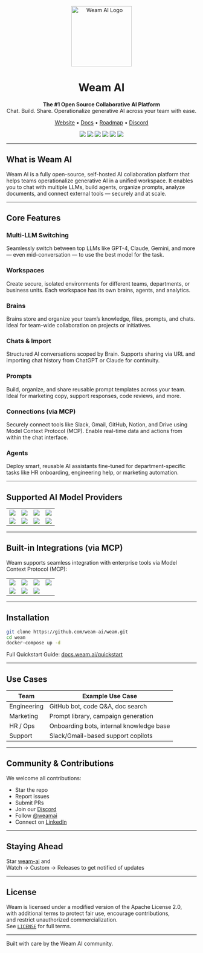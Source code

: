 <p align="center">
  <img src="https://weam.ai/app/uploads/2024/08/logo.png" alt="Weam AI Logo" width="160"/>
</p>

<h1 align="center">Weam AI</h1>

<p align="center">
  <strong>The #1 Open Source Collaborative AI Platform</strong><br/>
  Chat. Build. Share. Operationalize generative AI across your team with ease.
</p>

<p align="center">
  <a href="https://weam.ai">Website</a> •
  <a href="https://docs.weam.ai">Docs</a> •
  <a href="https://github.com/weam-ai/roadmap">Roadmap</a> •
  <a href="https://discord.gg/X5U8R45b">Discord</a>
</p>

<p align="center">
  <a href="https://github.com/weam-ai/weam/stargazers"><img src="https://img.shields.io/github/stars/weam-ai/weam?style=flat-square&color=yellow" /></a>
  <a href="https://github.com/weam-ai/weam/forks"><img src="https://img.shields.io/github/forks/weam-ai/weam?style=flat-square&color=blue" /></a>
  <a href="https://github.com/weam-ai/weam/issues"><img src="https://img.shields.io/github/issues/weam-ai/weam?style=flat-square" /></a>
  <a href="https://hub.docker.com/r/weamai/weam"><img src="https://img.shields.io/docker/pulls/weamai/weam?style=flat-square&color=informational" /></a>
  <a href="https://github.com/weam-ai/weam"><img src="https://img.shields.io/github/commit-activity/m/weam-ai/weam?style=flat-square&color=green" /></a>
  <a href="https://github.com/weam-ai/weam"><img src="https://img.shields.io/github/license/weam-ai/weam?style=flat-square&color=lightgrey" /></a>
</p>

---

## What is Weam AI

Weam AI is a fully open-source, self-hosted AI collaboration platform that helps teams operationalize generative AI in a unified workspace. It enables you to chat with multiple LLMs, build agents, organize prompts, analyze documents, and connect external tools — securely and at scale.

---

## Core Features

### Multi‑LLM Switching  
Seamlessly switch between top LLMs like GPT-4, Claude, Gemini, and more — even mid-conversation — to use the best model for the task.

### Workspaces  
Create secure, isolated environments for different teams, departments, or business units. Each workspace has its own brains, agents, and analytics.

### Brains  
Brains store and organize your team’s knowledge, files, prompts, and chats. Ideal for team-wide collaboration on projects or initiatives.

### Chats & Import  
Structured AI conversations scoped by Brain. Supports sharing via URL and importing chat history from ChatGPT or Claude for continuity.

### Prompts  
Build, organize, and share reusable prompt templates across your team. Ideal for marketing copy, support responses, code reviews, and more.

### Connections (via MCP)  
Securely connect tools like Slack, Gmail, GitHub, Notion, and Drive using Model Context Protocol (MCP). Enable real-time data and actions from within the chat interface.

### Agents  
Deploy smart, reusable AI assistants fine-tuned for department-specific tasks like HR onboarding, engineering help, or marketing automation.

---

## Supported AI Model Providers

<table>
  <tr>
    <td><img src="https://img.shields.io/badge/OpenAI-GPT-blue?logo=openai&logoColor=white" /></td>
    <td><img src="https://img.shields.io/badge/Claude-Anthropic-8B5CF6?logo=anthropic" /></td>
    <td><img src="https://img.shields.io/badge/Gemini-Google-34A853?logo=google" /></td>
    <td><img src="https://img.shields.io/badge/LLaMA-Meta-black?logo=meta" /></td>
  </tr>
  <tr>
    <td><img src="https://img.shields.io/badge/HuggingFace-AI-yellow" /></td>
    <td><img src="https://img.shields.io/badge/Qwen-Alibaba-FF6A00?logo=alibaba" /></td>
    <td><img src="https://img.shields.io/badge/Grok-xAI-000000" /></td>
    <td><img src="https://img.shields.io/badge/OpenRouter-LLMs-4B8BBE" /></td>
  </tr>
</table>

---

## Built-in Integrations (via MCP)

Weam supports seamless integration with enterprise tools via Model Context Protocol (MCP):

<table>
  <tr>
    <td><img src="https://img.shields.io/badge/Slack-Chat-4A154B?logo=slack" /></td>
    <td><img src="https://img.shields.io/badge/Gmail-Email-D14836?logo=gmail" /></td>
    <td><img src="https://img.shields.io/badge/Google%20Calendar-Events-4285F4?logo=google-calendar" /></td>
    <td><img src="https://img.shields.io/badge/Google%20Drive-Docs-34A853?logo=google-drive" /></td>
  </tr>
  <tr>
    <td><img src="https://img.shields.io/badge/GitHub-Code-181717?logo=github" /></td>
    <td><img src="https://img.shields.io/badge/Notion-Workspace-000000?logo=notion" /></td>
    <td><img src="https://img.shields.io/badge/Asana-Tasks-273347?logo=asana" /></td>
  </tr>
</table>

---

## Installation

```bash
git clone https://github.com/weam-ai/weam.git
cd weam
docker-compose up -d
```

Full Quickstart Guide: [docs.weam.ai/quickstart](https://docs.weam.ai/quickstart)

---

## Use Cases

| Team         | Example Use Case                             |
|--------------|----------------------------------------------|
| Engineering  | GitHub bot, code Q&A, doc search              |
| Marketing    | Prompt library, campaign generation           |
| HR / Ops     | Onboarding bots, internal knowledge base      |
| Support      | Slack/Gmail-based support copilots            |

---

## Community & Contributions

We welcome all contributions:

- Star the repo  
- Report issues  
- Submit PRs  
- Join our [Discord](https://discord.gg/X5U8R45b)  
- Follow [@weamai](https://twitter.com/weamai)  
- Connect on [LinkedIn](https://linkedin.com/company/weam-ai)

---

## Staying Ahead

Star [weam-ai](https://github.com/weam-ai/weam) and  
Watch → Custom → Releases to get notified of updates

---

## License

Weam is licensed under a modified version of the Apache License 2.0,  
with additional terms to protect fair use, encourage contributions,  
and restrict unauthorized commercialization.  
See [`LICENSE`](./LICENSE) for full terms.

---

Built with care by the Weam AI community.
